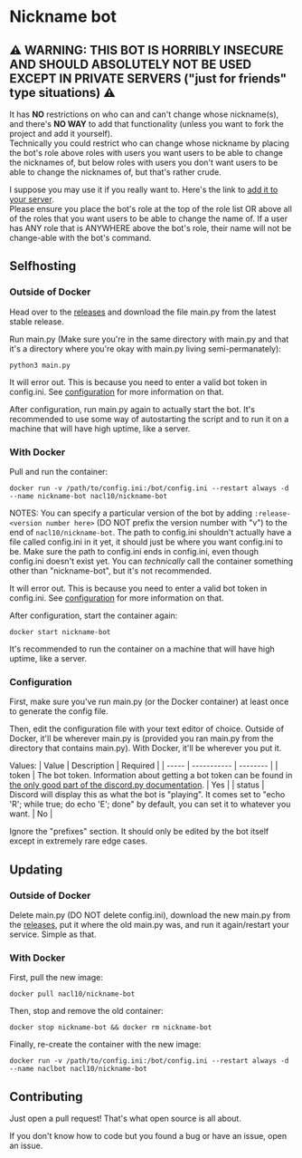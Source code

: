 # Nickname bot

## ⚠️ WARNING: THIS BOT IS HORRIBLY INSECURE AND SHOULD ABSOLUTELY **NOT** BE USED EXCEPT IN PRIVATE SERVERS ("just for friends" type situations) ⚠️

It has **NO** restrictions on who can and can't change whose nickname(s), and there's **NO WAY** to add that functionality (unless you want to fork the project and add it yourself).  
Technically you could restrict who can change whose nickname by placing the bot's role above roles with users you want users to be able to change the nicknames of, but below roles with users you don't want users to be able to change the nicknames of, but that's rather crude.  

I suppose you may use it if you really want to. Here's the link to [add it to your server](https://discord.com/api/oauth2/authorize?client_id=813147271160004629&permissions=201411584&scope=bot).  
Please ensure you place the bot's role at the top of the role list OR above all of the roles that you want users to be able to change the name of. If a user has ANY role that is ANYWHERE above the bot's role, their name will not be change-able with the bot's command.

## Selfhosting
### Outside of Docker
Head over to the [releases](https://github.com/NaCl10/nickname-bot/releases) and download the file main.py from the latest stable release.

Run main.py (Make sure you're in the same directory with main.py and that it's a directory where you're okay with main.py living semi-permanately):
```shell
python3 main.py
```
It will error out. This is because you need to enter a valid bot token in config.ini. See [configuration](https://github.com/NaCl10/nickname-bot#configuration) for more information on that.

After configuration, run main.py again to actually start the bot. It's recommended to use some way of autostarting the script and to run it on a machine that will have high uptime, like a server.

### With Docker

Pull and run the container:
```shell
docker run -v /path/to/config.ini:/bot/config.ini --restart always -d --name nickname-bot nacl10/nickname-bot
```
NOTES: You can specify a particular version of the bot by adding `:release-<version number here>` (DO NOT prefix the version number with "v") to the end of `nacl10/nickname-bot`. The path to config.ini shouldn't actually have a file called config.ini in it yet, it should just be where you want config.ini to be.  Make sure the path to config.ini ends in config.ini, even though config.ini doesn't exist yet. You can *technically* call the container something other than "nickname-bot", but it's not recommended.

It will error out. This is because you need to enter a valid bot token in config.ini. See [configuration](https://github.com/NaCl10/nickname-bot#configuration) for more information on that.

After configuration, start the container again:
```shell
docker start nickname-bot
```
It's recommended to run the container on a machine that will have high uptime, like a server.

### Configuration

First, make sure you've run main.py (or the Docker container) at least once to generate the config file.

Then, edit the configuration file with your text editor of choice. Outside of Docker, it'll be wherever main.py is (provided you ran main.py from the directory that contains main.py). With Docker, it'll be wherever you put it.

Values:
| Value | Description | Required |
| ----- | ----------- | -------- |
| token | The bot token. Information about getting a bot token can be found in [the only good part of the discord.py documentation](https://discordpy.readthedocs.io/en/latest/discord.html#discord-intro). | Yes |
| status | Discord will display this as what the bot is "playing". It comes set to "echo 'R'; while true; do echo 'E'; done" by default, you can set it to whatever you want. | No |

Ignore the "prefixes" section. It should only be edited by the bot itself except in extremely rare edge cases.

## Updating
### Outside of Docker
Delete main.py (DO NOT delete config.ini), download the new main.py from the [releases](https://github.com/NaCl10/nickname-bot/releases), put it where the old main.py was, and run it again/restart your service. Simple as that.

### With Docker
First, pull the new image:
```shell
docker pull nacl10/nickname-bot
```
Then, stop and remove the old container:
```shell
docker stop nickname-bot && docker rm nickname-bot
```
Finally, re-create the container with the new image:
```shell
docker run -v /path/to/config.ini:/bot/config.ini --restart always -d --name naclbot nacl10/nickname-bot
```

## Contributing
Just open a pull request! That's what open source is all about. 

If you don't know how to code but you found a bug or have an issue, open an issue.
